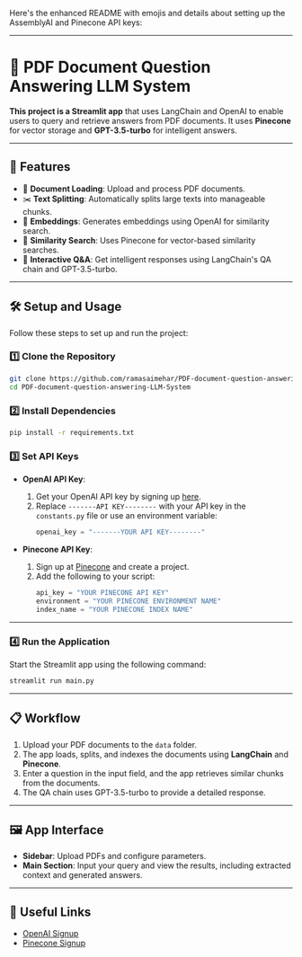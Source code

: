 Here's the enhanced README with emojis and details about setting up the AssemblyAI and Pinecone API keys:

---

# 📄 PDF Document Question Answering LLM System

**This project is a Streamlit app** that uses LangChain and OpenAI to enable users to query and retrieve answers from PDF documents. It uses **Pinecone** for vector storage and **GPT-3.5-turbo** for intelligent answers.

---

## 🚀 Features

- 📂 **Document Loading**: Upload and process PDF documents.  
- ✂️ **Text Splitting**: Automatically splits large texts into manageable chunks.  
- 🧠 **Embeddings**: Generates embeddings using OpenAI for similarity search.  
- 🔎 **Similarity Search**: Uses Pinecone for vector-based similarity searches.  
- 💬 **Interactive Q&A**: Get intelligent responses using LangChain's QA chain and GPT-3.5-turbo.

---

## 🛠️ Setup and Usage

Follow these steps to set up and run the project:

### 1️⃣ Clone the Repository  
   ```bash
   git clone https://github.com/ramasaimehar/PDF-document-question-answering-LLM-System.git
   cd PDF-document-question-answering-LLM-System
   ```

### 2️⃣ Install Dependencies  
   ```bash
   pip install -r requirements.txt
   ```

### 3️⃣ Set API Keys  
- **OpenAI API Key**:  
   1. Get your OpenAI API key by signing up [here](https://platform.openai.com/signup).  
   2. Replace `-------API KEY--------` with your API key in the `constants.py` file or use an environment variable:  
      ```python
      openai_key = "-------YOUR API KEY--------"
      ```
      
- **Pinecone API Key**:  
   1. Sign up at [Pinecone](https://www.pinecone.io/) and create a project.  
   2. Add the following to your script:
      ```python
      api_key = "YOUR PINECONE API KEY"
      environment = "YOUR PINECONE ENVIRONMENT NAME"
      index_name = "YOUR PINECONE INDEX NAME"
      ```

---

### 4️⃣ Run the Application  
   Start the Streamlit app using the following command:  
   ```bash
   streamlit run main.py
   ```

---

## 📋 Workflow

1. Upload your PDF documents to the `data` folder.
2. The app loads, splits, and indexes the documents using **LangChain** and **Pinecone**.  
3. Enter a question in the input field, and the app retrieves similar chunks from the documents.  
4. The QA chain uses GPT-3.5-turbo to provide a detailed response.

---

## 🖼️ App Interface  

- **Sidebar**: Upload PDFs and configure parameters.  
- **Main Section**: Input your query and view the results, including extracted context and generated answers.  

---

## 🔗 Useful Links  
- [OpenAI Signup](https://platform.openai.com/signup)  
- [Pinecone Signup](https://www.pinecone.io/)  

